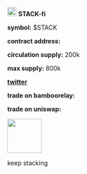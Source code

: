 <img src="https://srv-file12.gofile.io/download/iksPhb/PicsArt_08-06-09.12.19.png"
height="21"> **STACK-fi**

**symbol:** $STACK

**contract address:**

**circulation supply:** 200k

**max supply:** 800k


**[twitter](https://www.twitter.com/stack_fi)**


**trade on bamboorelay:**

**trade on uniswap:**


<img src="https://srv-file12.gofile.io/download/iksPhb/PicsArt_08-06-09.12.19.png"
height="78">

keep stacking


 






